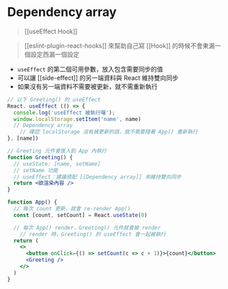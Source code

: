 # Dependency array
>[[useEffect Hook]] 

>[[eslint-plugin-react-hooks]] 來幫助自己寫 [[Hook]] 的時候不會東漏一個設定西漏一個設定

- `useEffect` 的第二個可用參數，放入包含需要同步的值
- 可以讓 [[side-effect]] 的另一端資料與 React 維持雙向同步
- 如果沒有另一端資料不需要被更新，就不需重新執行

```jsx
// 以下 Greeting() 的 useEffect
React. useEffect (() => {
  console.log('useEffect 被執行囉');
  window.localStorage.setItem('name', name)
  // Dependency array
	// 確認 localStorage 沒有被更新的話，就不需要隨著 App() 重新執行
}, [name])
```
```jsx
// Greeting 元件會匯入到 App 內執行
function Greeting() {
  // useState: [name, setName]
  // setName 功能
  // useEffect：建議搭配 [[Dependency array]] 來維持雙向同步
  return <欲渲染內容 />
}

function App() {
  // 每次 count 更新，就會 re-render App()
  const [count, setCount] = React.useState(0)

  // 每次 App() render，Greeting() 元件就會被 render
	// render 時，Greeting() 的 useEffect 會一起被執行
  return (
    <>
      <button onClick={() => setCount(c => c + 1)}>{count}</button>
      <Greeting />
    </>
  )
}
```
